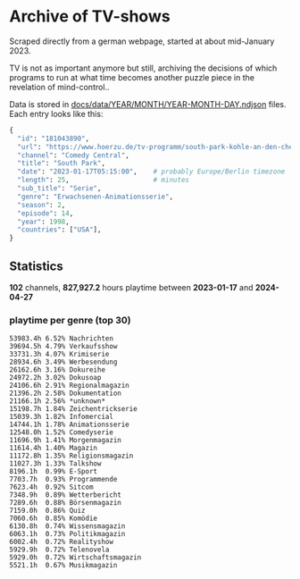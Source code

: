 # Archive of TV-shows

Scraped directly from a german webpage, started at about mid-January 2023.

TV is not as important anymore but still, archiving the decisions of which programs to run at what time
becomes another puzzle piece in the revelation of mind-control.. 

Data is stored in [docs/data/YEAR/MONTH/YEAR-MONTH-DAY.ndjson](docs/data/) files. 
Each entry looks like this:

```python
{
  "id": "181043890", 
  "url": "https://www.hoerzu.de/tv-programm/south-park-kohle-an-den-chefkoch/bid_181043890/", 
  "channel": "Comedy Central", 
  "title": "South Park", 
  "date": "2023-01-17T05:15:00",    # probably Europe/Berlin timezone 
  "length": 25,                     # minutes 
  "sub_title": "Serie", 
  "genre": "Erwachsenen-Animationsserie", 
  "season": 2, 
  "episode": 14, 
  "year": 1998, 
  "countries": ["USA"],
}
```

## Statistics

**102** channels, **827,927.2** hours playtime between **2023-01-17** and **2024-04-27**


### playtime per genre (top 30)

    53983.4h 6.52% Nachrichten
    39694.5h 4.79% Verkaufsshow
    33731.3h 4.07% Krimiserie
    28934.6h 3.49% Werbesendung
    26162.6h 3.16% Dokureihe
    24972.2h 3.02% Dokusoap
    24106.6h 2.91% Regionalmagazin
    21396.2h 2.58% Dokumentation
    21166.1h 2.56% *unknown*
    15198.7h 1.84% Zeichentrickserie
    15039.3h 1.82% Infomercial
    14744.1h 1.78% Animationsserie
    12548.0h 1.52% Comedyserie
    11696.9h 1.41% Morgenmagazin
    11614.4h 1.40% Magazin
    11172.8h 1.35% Religionsmagazin
    11027.3h 1.33% Talkshow
    8196.1h  0.99% E-Sport
    7703.7h  0.93% Programmende
    7623.4h  0.92% Sitcom
    7348.9h  0.89% Wetterbericht
    7289.6h  0.88% Börsenmagazin
    7159.0h  0.86% Quiz
    7060.6h  0.85% Komödie
    6130.8h  0.74% Wissensmagazin
    6063.1h  0.73% Politikmagazin
    6002.4h  0.72% Realityshow
    5929.9h  0.72% Telenovela
    5929.0h  0.72% Wirtschaftsmagazin
    5521.1h  0.67% Musikmagazin
